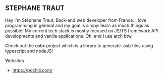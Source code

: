 ## STEPHANE TRAUT

Hey I'm Stéphane Traut, Back-end web developer from France. I love programming in general and my goal is simpyl learn as much things as possible!
My current tech stack is mostly focused on JS/TS framework API developments and vanilla applications. Oh, and I use arch btw.

Check out the osbx project which is a library to generate .osb files using typescript and nodeJS!

Websites
- https://pochiii.com/
